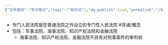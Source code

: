 ```yaml
---
{"文件类别":"学习笔记","tags":["知识点"],"dg-publish":true,"permalink":"/学习笔记studyup/知识点cheese/专门人民法院/","dgPassFrontmatter":true,"created":"2024-09-23T16:31:55.662+08:00","updated":"2024-09-23T16:32:39.073+08:00"}
---
```


- 专门人民法院是在普通法院之外设立的专门性人民法院 #背诵/概念 
- 包括：军事法院、海事法院、知识产权法院和金融法院
	- 海事法院、知识产权法院、金融法院不具有对刑事案件的审判权

